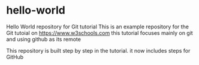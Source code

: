 # hello-world
Hello World repository for Git tutorial
This is an example repository for the Git tutoial on 
https://www.w3schools.com
this tutorial focuses mainly on git and using github as its remote

This repository is built step by step in the tutorial.
it now includes steps for GitHub
